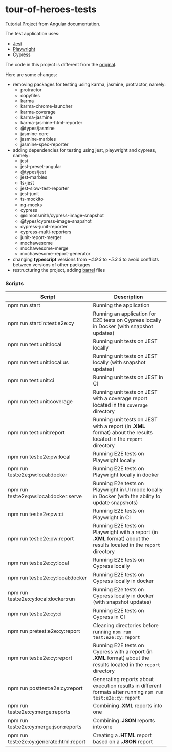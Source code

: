 # tour-of-heroes-tests

[Tutorial Project](https://angular.io/tutorial/tour-of-heroes) from Angular documentation.

The test application uses:
* [Jest](https://jestjs.io/ru/)
* [Playwright](https://playwright.dev/)
* [Cypress](https://www.cypress.io/)

The code in this project is different from the [original](https://stackblitz.com/run?file=src%2Fapp%2Fhero.service.ts).

Here are some changes:

* removing packages for testing using karma, jasmine, protractor, namely:
  * protractor
  * copyfiles
  * karma
  * karma-chrome-launcher
  * karma-coverage
  * karma-jasmine
  * karma-jasmine-html-reporter
  * @types/jasmine
  * jasmine-core
  * jasmine-marbles
  * jasmine-spec-reporter
* adding dependencies for testing using jest, playwright and cypress, namely:
  * jest
  * jest-preset-angular
  * @types/jest
  * jest-marbles
  * ts-jest
  * jest-slow-test-reporter
  * jest-junit
  * ts-mockito
  * ng-mocks
  * cypress
  * @simonsmith/cypress-image-snapshot
  * @types/cypress-image-snapshot
  * cypress-junit-reporter
  * cypress-multi-reporters
  * junit-report-merger
  * mochawesome
  * mochawesome-merge
  * mochawesome-report-generator
* changing **typescript** versions from *~4.9.3* to *~5.3.3* to avoid conflicts between versions of other packages
* restructuring the project, adding [barrel](https://basarat.gitbook.io/typescript/main-1/barrel) files

### Scripts

| Script                                     | Description                                                                                                                |
|--------------------------------------------|----------------------------------------------------------------------------------------------------------------------------|
| npm run start                              | Running the application                                                                                                    |
| npm run start:in:test:e2e:cy               | Running an application for E2E tests on Cypress locally in Docker (with snapshot updates)                                  |
| npm run test:unit:local                    | Running unit tests on JEST locally                                                                                         |
| npm run test:unit:local:us                 | Running unit tests on JEST locally (with snapshot updates)                                                                 |
| npm run test:unit:ci                       | Running unit tests on JEST in CI                                                                                           |
| npm run test:unit:coverage                 | Running unit tests on JEST with a coverage report located in the `coverage` directory                                      |
| npm run test:unit:report                   | Running unit tests on JEST with a report (in **.XML** format) about the results located in the `report` directory          |
| npm run test:e2e:pw:local                  | Running E2E tests on Playwright locally                                                                                    |
| npm run test:e2e:pw:local:docker           | Running E2E tests on Playwright locally in docker                                                                          |
| npm run test:e2e:pw:local:docker:serve     | Running E2e tests on Playwright in UI mode locally in Docker (with the ability to update snapshots)                        |
| npm run test:e2e:pw:ci                     | Running E2E tests on Playwright in CI                                                                                      |
| npm run test:e2e:pw:report                 | Running E2E tests on Playwright with a report (in **.XML** format) about the results located in the `report` directory     |
| npm run test:e2e:cy:local                  | Running E2E tests on Cypress locally                                                                                       |
| npm run test:e2e:cy:local:docker           | Running E2E tests on Cypress locally in docker                                                                             |
| npm run test:e2e:cy:local:docker:run       | Running E2e tests on Cypress locally in docker (with snapshot updates)                                                     |
| npm run test:e2e:cy:ci                     | Running E2E tests on Cypress in CI                                                                                         |
| npm run pretest:e2e:cy:report              | Cleaning directories before running `npm run test:e2e:cy:report`                                                           |
| npm run test:e2e:cy:report                 | Running E2E tests on Cypress with a report (in **.XML** format) about the results located in the `report` directory        |
| npm run posttest:e2e:cy:report             | Generating reports about execution results in different formats after running `npm run test:e2e:cy:report`                 |
| npm run test:e2e:cy:merge:reports          | Combining **.XML** reports into one                                                                                        |
| npm run test:e2e:cy:merge:json:reports     | Combining **.JSON** reports into one                                                                                       |
| npm run test:e2e:cy:generate:html:report   | Creating a **.HTML** report based on a **.JSON** report                                                                    |
